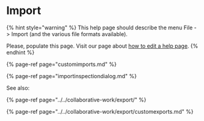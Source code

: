 # Import

{% hint style="warning" %}
This help page should describe the menu File -&gt; Import \(and the various file formats available\).

Please, populate this page. Visit our page about [how to edit a help page](../../faqcontributing/how-to-improve-the-help-page.md#editing-help-pages-directly-in-the-browser).
{% endhint %}

{% page-ref page="customimports.md" %}

{% page-ref page="importinspectiondialog.md" %}

See also:

{% page-ref page="../../collaborative-work/export/" %}

{% page-ref page="../../collaborative-work/export/customexports.md" %}


